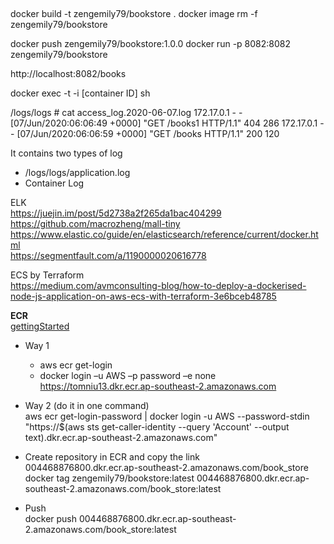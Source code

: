 ##

docker build -t zengemily79/bookstore .
docker image rm -f zengemily79/bookstore

docker push zengemily79/bookstore:1.0.0
docker run -p 8082:8082 zengemily79/bookstore

http://localhost:8082/books

docker exec -t -i [container ID] sh


/logs/logs # cat access_log.2020-06-07.log 
172.17.0.1 - - [07/Jun/2020:06:06:49 +0000] "GET /books1 HTTP/1.1" 404 286
172.17.0.1 - - [07/Jun/2020:06:06:59 +0000] "GET /books HTTP/1.1" 200 120

It contains two types of log
* /logs/logs/application.log
* Container Log

ELK <br/>
https://juejin.im/post/5d2738a2f265da1bac404299 <br/>
https://github.com/macrozheng/mall-tiny <br/>
https://www.elastic.co/guide/en/elasticsearch/reference/current/docker.html <br/>
https://segmentfault.com/a/1190000020616778 <br/>

ECS by Terraform <br/>
https://medium.com/avmconsulting-blog/how-to-deploy-a-dockerised-node-js-application-on-aws-ecs-with-terraform-3e6bceb48785

**ECR** <br/>
[gettingStarted](https://docs.aws.amazon.com/zh_cn/AmazonECR/latest/userguide/getting-started-cli.html)

* Way 1
  * aws ecr get-login
  * docker login –u AWS –p password –e none https://tomniu13.dkr.ecr.ap-southeast-2.amazonaws.com
* Way 2 (do it in one command) <br/>
aws ecr get-login-password | docker login -u AWS --password-stdin "https://$(aws sts get-caller-identity --query 'Account' --output text).dkr.ecr.ap-southeast-2.amazonaws.com"

* Create repository in ECR and copy the link <br/>
004468876800.dkr.ecr.ap-southeast-2.amazonaws.com/book_store
docker tag zengemily79/bookstore:latest 004468876800.dkr.ecr.ap-southeast-2.amazonaws.com/book_store:latest
* Push <br/>
docker push 004468876800.dkr.ecr.ap-southeast-2.amazonaws.com/book_store:latest
